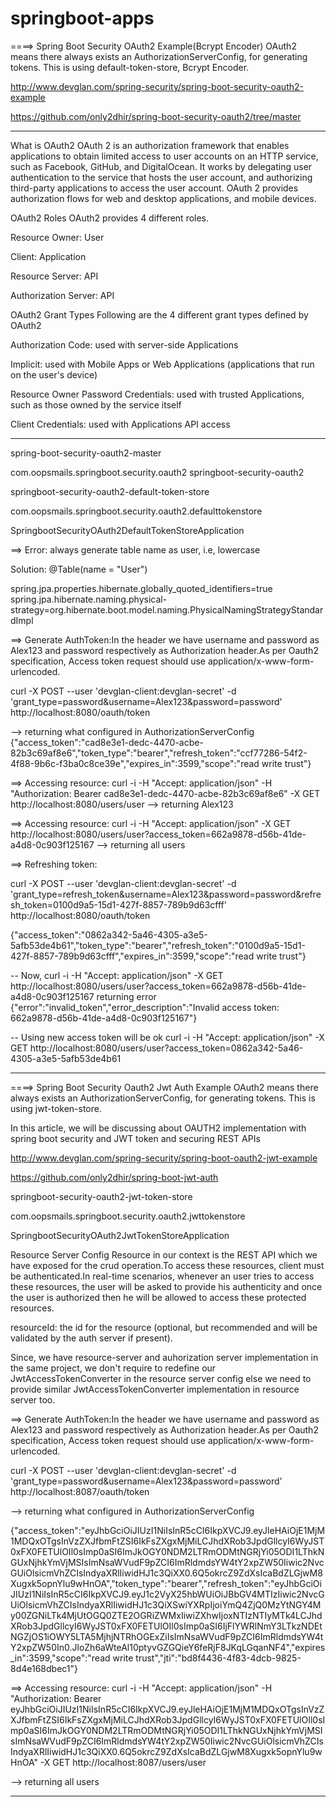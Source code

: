 # springboot-apps


====> Spring Boot Security OAuth2 Example(Bcrypt Encoder)
OAuth2 means there always exists an AuthorizationServerConfig, for generating tokens.
This is using default-token-store, Bcrypt Encoder.

http://www.devglan.com/spring-security/spring-boot-security-oauth2-example

https://github.com/only2dhir/spring-boot-security-oauth2/tree/master

----------------------------------------------

What is OAuth2
OAuth 2 is an authorization framework that enables applications to obtain limited access to user accounts on an HTTP service, such as Facebook, GitHub, and DigitalOcean. It works by delegating user authentication to the service that hosts the user account, and authorizing third-party applications to access the user account. OAuth 2 provides authorization flows for web and desktop applications, and mobile devices.

OAuth2 Roles
OAuth2 provides 4 different roles.

Resource Owner: User

Client: Application

Resource Server: API

Authorization Server: API

OAuth2 Grant Types
Following are the 4 different grant types defined by OAuth2

Authorization Code: used with server-side Applications

Implicit: used with Mobile Apps or Web Applications (applications that run on the user's device)

Resource Owner Password Credentials: used with trusted Applications, such as those owned by the service itself

Client Credentials: used with Applications API access

--------------------------------------

spring-boot-security-oauth2-master


<groupId>com.oopsmails.springboot.security.oauth2</groupId>
<artifactId>springboot-security-oauth2</artifactId>


springboot-security-oauth2-default-token-store


com.oopsmails.springboot.security.oauth2.defaulttokenstore


SpringbootSecurityOAuth2DefaultTokenStoreApplication


==> Error: always generate table name as user, i.e, lowercase

Solution:
@Table(name = "User")

spring.jpa.properties.hibernate.globally_quoted_identifiers=true
spring.jpa.hibernate.naming.physical-strategy=org.hibernate.boot.model.naming.PhysicalNamingStrategyStandardImpl


==> Generate AuthToken:In the header we have username and password as Alex123 and password respectively as Authorization header.As per Oauth2 specification, Access token request should use application/x-www-form-urlencoded.

curl -X POST --user 'devglan-client:devglan-secret' -d 'grant_type=password&username=Alex123&password=password' http://localhost:8080/oauth/token

--> returning what configured in AuthorizationServerConfig
{"access_token":"cad8e3e1-dedc-4470-acbe-82b3c69af8e6","token_type":"bearer","refresh_token":"ccf77286-54f2-4f88-9b6c-f3ba0c8ce39e","expires_in":3599,"scope":"read write trust"}


==> Accessing resource:
curl -i -H "Accept: application/json" -H "Authorization: Bearer cad8e3e1-dedc-4470-acbe-82b3c69af8e6" -X GET http://localhost:8080/users/user
--> returning Alex123


==> Accessing resource:
curl -i -H "Accept: application/json" -X GET http://localhost:8080/users/user?access_token=662a9878-d56b-41de-a4d8-0c903f125167
--> returning all users

==> Refreshing token:

curl -X POST --user 'devglan-client:devglan-secret' -d 'grant_type=refresh_token&username=Alex123&password=password&refresh_token=0100d9a5-15d1-427f-8857-789b9d63cfff' http://localhost:8080/oauth/token


{"access_token":"0862a342-5a46-4305-a3e5-5afb53de4b61","token_type":"bearer","refresh_token":"0100d9a5-15d1-427f-8857-789b9d63cfff","expires_in":3599,"scope":"read write trust"}

-- Now, 
curl -i -H "Accept: application/json" -X GET http://localhost:8080/users/user?access_token=662a9878-d56b-41de-a4d8-0c903f125167
returning error
{"error":"invalid_token","error_description":"Invalid access token: 662a9878-d56b-41de-a4d8-0c903f125167"}

-- Using new access token will be ok
curl -i -H "Accept: application/json" -X GET http://localhost:8080/users/user?access_token=0862a342-5a46-4305-a3e5-5afb53de4b61


--------------------------------------


====> Spring Boot Security Oauth2 Jwt Auth Example
OAuth2 means there always exists an AuthorizationServerConfig, for generating tokens.
This is using jwt-token-store.

In this article, we will be discussing about OAUTH2 implementation with spring boot security and JWT token and securing REST APIs

http://www.devglan.com/spring-security/spring-boot-oauth2-jwt-example

https://github.com/only2dhir/spring-boot-jwt-auth

springboot-security-oauth2-jwt-token-store


com.oopsmails.springboot.security.oauth2.jwttokenstore


SpringbootSecurityOAuth2JwtTokenStoreApplication

Resource Server Config
Resource in our context is the REST API which we have exposed for the crud operation.To access these resources, client must be authenticated.In real-time scenarios, whenever an user tries to access these resources, the user will be asked to provide his authenticity and once the user is authorized then he will be allowed to access these protected resources.

resourceId: the id for the resource (optional, but recommended and will be validated by the auth server if present).

Since, we have resource-server and auhorization server implementation in the same project, we don't require to redefine our JwtAccessTokenConverter in the resource server config else we need to provide similar JwtAccessTokenConverter implementation in resource server too.


==> Generate AuthToken:In the header we have username and password as Alex123 and password respectively as Authorization header.As per Oauth2 specification, Access token request should use application/x-www-form-urlencoded.

curl -X POST --user 'devglan-client:devglan-secret' -d 'grant_type=password&username=Alex123&password=password' http://localhost:8087/oauth/token

--> returning what configured in AuthorizationServerConfig

{"access_token":"eyJhbGciOiJIUzI1NiIsInR5cCI6IkpXVCJ9.eyJleHAiOjE1MjM1MDQxOTgsInVzZXJfbmFtZSI6IkFsZXgxMjMiLCJhdXRob3JpdGllcyI6WyJST0xFX0FETUlOIl0sImp0aSI6ImJkOGY0NDM2LTRmODMtNGRjYi05ODI1LThkNGUxNjhkYmVjMSIsImNsaWVudF9pZCI6ImRldmdsYW4tY2xpZW50Iiwic2NvcGUiOlsicmVhZCIsIndyaXRlIiwidHJ1c3QiXX0.6Q5okrcZ9ZdXsIcaBdZLGjwM8Xugxk5opnYlu9wHnOA","token_type":"bearer","refresh_token":"eyJhbGciOiJIUzI1NiIsInR5cCI6IkpXVCJ9.eyJ1c2VyX25hbWUiOiJBbGV4MTIzIiwic2NvcGUiOlsicmVhZCIsIndyaXRlIiwidHJ1c3QiXSwiYXRpIjoiYmQ4ZjQ0MzYtNGY4My00ZGNiLTk4MjUtOGQ0ZTE2OGRiZWMxIiwiZXhwIjoxNTIzNTIyMTk4LCJhdXRob3JpdGllcyI6WyJST0xFX0FETUlOIl0sImp0aSI6IjFlYWRlNmY3LTkzNDEtNGZjOS1iOWY5LTA5MjhjNTRhOGExZiIsImNsaWVudF9pZCI6ImRldmdsYW4tY2xpZW50In0.JloZh6aWteAl10ptyvGZGQieY6feRjF8JKqLGqanNF4","expires_in":3599,"scope":"read write trust","jti":"bd8f4436-4f83-4dcb-9825-8d4e168dbec1"}

==> Accessing resource:
curl -i -H "Accept: application/json" -H "Authorization: Bearer eyJhbGciOiJIUzI1NiIsInR5cCI6IkpXVCJ9.eyJleHAiOjE1MjM1MDQxOTgsInVzZXJfbmFtZSI6IkFsZXgxMjMiLCJhdXRob3JpdGllcyI6WyJST0xFX0FETUlOIl0sImp0aSI6ImJkOGY0NDM2LTRmODMtNGRjYi05ODI1LThkNGUxNjhkYmVjMSIsImNsaWVudF9pZCI6ImRldmdsYW4tY2xpZW50Iiwic2NvcGUiOlsicmVhZCIsIndyaXRlIiwidHJ1c3QiXX0.6Q5okrcZ9ZdXsIcaBdZLGjwM8Xugxk5opnYlu9wHnOA" -X GET http://localhost:8087/users/user

--> returning all users


--------------------------------------


